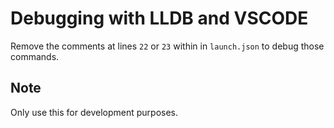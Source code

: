 # Debugging with LLDB and VSCODE
Remove the comments at lines `22` or `23` within in `launch.json` to debug those commands.

## Note
Only use this for development purposes.